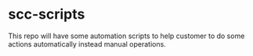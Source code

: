 # scc-scripts
This repo will have some automation scripts to help customer to do some actions automatically instead manual operations.
